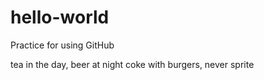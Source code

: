 # hello-world
Practice for using GitHub

tea in the day, beer at night
coke with burgers, never sprite
